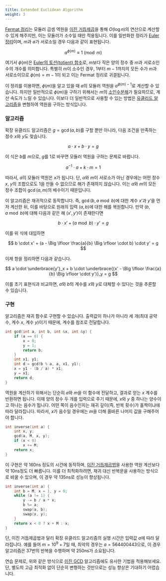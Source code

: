 ```yaml
---
title: Extended Euclidean Algorithm
weight: 3
---
```


[Fermat 정리](../modular/#fermats-theorem)는 모듈러 곱셈 역원을 [이진 거듭제곱](..exponentiation/)을 통해 $O(\log n)$의 연산으로 계산할 수 있게 해주지만, 이는 모듈러가 소수일 때만 적용됩니다. 이를 일반화한 정리가 [Euler 정리](https://en.wikipedia.org/wiki/Euler%27s_theorem)이며, $m$과 $a$가 서로소일 경우 다음과 같이 표현됩니다.

$$
a^{\phi(m)} \equiv 1 \pmod m
$$

여기서 $\phi(m)$은 [Euler의 토션(totient) 함수](https://en.wikipedia.org/wiki/Euler%27s_totient_function)로, $m$보다 작은 양의 정수 중 $m$과 서로소인 수의 개수를 의미합니다. 특별히 $m$이 소수인 경우, $1$부터 $m-1$까지의 모든 수가 $m$과 서로소이므로 $\phi(m) = m-1$이 되고 이는 Fermat 정리로 귀결됩니다.

이 정리를 이용하면, $\phi(m)$을 알고 있을 때 $a$의 모듈러 역원을 $a^{\phi(m) - 1}$로 계산할 수 있습니다. 하지만 일반적으로 $\phi(m)$을 구하기 위해서는 $m$의 [소인수분해](/hpc/algorithms/factorization/)가 필요하므로, 계산 속도가 느릴 수 있습니다. 이보다 더 일반적으로 사용할 수 있는 방법은 [유클리드 알고리즘](/hpc/algorithms/gcd/)을 변형하여 역원을 구하는 방식입니다.

### 알고리즘

확장 유클리드 알고리즘은 $g = \gcd(a,b)$를 구할 뿐만 아니라, 다음 조건을 만족하는 정수 $x$와 $y$도 찾습니다.


$$
a \cdot x + b \cdot y = g
$$

이 식은 $b$를 $m$으로, $g$를 $1$로 바꾸면 모듈러 역원을 구하는 문제로 바뀝니다.


$$
a^{-1} \cdot a + k \cdot m = 1
$$

따라서, $a$의 모듈러 역원은 $x$가 됩니다. 단, $a$와 $m$이 서로소가 아닌 경우에는 어떤 정수 $x$, $y$의 조합으로도 $1$을 만들 수 없으므로 해가 존재하지 않습니다. 이는 $a$와 $m$의 모든 정수 조합이 $\gcd(a,m)$의 배수이기 때문입니다.

이 알고리즘은 재귀적으로 동작합니다. 즉, $\gcd(b, a \bmod b)$에 대한 계수 $x'$과 $y'$을 먼저 계산한 뒤, 이를 바탕으로 원래의 입력 $(a,b)$에 대한 해를 복원합니다. 만약 $(b,a \bmod b)$에 대해 다음과 같은 해 $(x', y')$이 존재한다면

$$
b \cdot x' + (a \bmod b) \cdot y' = g
$$

이를 위 식에 대입하면

$$
b \cdot x' + (a - \Big \lfloor \frac{a}{b} \Big \rfloor \cdot b) \cdot y' = g
$$

이제 항을 정리하면 다음과 같습니다.

$$
a \cdot \underbrace{y'}_x + b \cdot \underbrace{(x' - \Big \lfloor \frac{a}{b} \Big \rfloor \cdot y')}_y = g
$$

이를 초기 표현식과 비교하면, $a$와 $b$의 계수를 $x$와 $y$로 대체할 수 있다는 것을 추론할 수 있습니다.

### 구현

알고리즘은 재귀 함수로 구현할 수 있습니다. 출력값이 하나가 아니라 세 개(최대 공약수, 계수 $x$, 계수 $y$)이기 때문에, 계수를 참조로 전달합니다.

```c++
int gcd(int a, int b, int &x, int &y) {
    if (a == 0) {
        x = 0;
        y = 1;
        return b;
    }
    int x1, y1;
    int d = gcd(b % a, a, x1, y1);
    x = y1 - (b / a) * x1;
    y = x1;
    return d;
}
```

역원을 계산하기 위해서는 단순히 $a$와 $m$을 이 함수에 전달하고, 결과로 얻는 $x$ 계수를 반환하면 됩니다. 이때 양의 정수 두 개를 입력으로 주기 때문에, $x$와 $y$ 중 하나는 양수이고 하나는 음수가 됩니다. 어떤 쪽이 음수인지는 재귀 깊이(즉, 반복 횟수)가 홀짝이냐에 따라 달라집니다. 따라서, $x$가 음수일 경우에는 $m$을 더해 올바른 나머지 값을 구해주어야 합니다.

```c++
int inverse(int a) {
    int x, y;
    gcd(a, M, x, y);
    if (x < 0)
        x += M;
    return x;
}
```

이 구현은 약 160ns 정도의 시간에 동작하며, [이진 거듭제곱법](../exponentiation)을 사용한 역원 계산보다 약 10ns정도 더 빠릅니다. 이를 더 최적화하려면, 재귀 대신 반복문을 사용하는 방식으로 바꿀 수 있으며, 이 경우 약 135ns로 성능이 향상됩니다.

```c++
int inverse(int a) {
    int b = M, x = 1, y = 0;
    while (a != 1) {
        y -= b / a * x;
        b %= a;
        swap(a, b);
        swap(x, y);
    }
    return x < 0 ? x + M : x;
}
```

단, 이진 거듭제곱법과 달리 확장 유클리드 알고리즘의 실행 시간은 입력값 $a$에 따라 달라집니다. 예를 들어 $m = 10^9 + 7$일 때, 최악의 경우는 $a = 564400443$으로, 이 경우 알고리즘은 37번의 반복을 수행하며 약 250ns가 소요됩니다.

연습 문제로, 위와 같은 방식으로 [이진 GCD](/hpc/algorithms/gcd/#binary-gcd) 알고리즘에도 유사한 기법을 적용해보세요. 단, 별도의 고급 최적화 없이 단순히 변형하는 것만으로는 성능 향상은 기대하기 어렵습니다.
